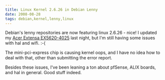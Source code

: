 ```yaml
---
title: Linux Kernel 2.6.26 in Debian Lenny
date: 2008-08-28
tags: debian,kernel,lenny,linux
---
```

Debian's lenny repositories are now featuring linux 2.6.26 - nice! I updated my <a href="http://www.my-tech-deals.com/blog/2008/08/399-laptop.html">Acer Extensa EX5620-4025</a> last night, but I'm still having some issues with hal and wifi. :-(

The mini-pci-express chip is causing kernel oops, and I have no idea how to deal with that, other than submitting the error report.

Besides these issues, I've been leaning a ton about pfSense, ALIX boards, and hal in general. Good stuff indeed.

